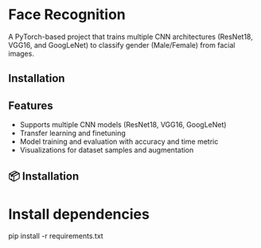 # Face Recognition
A PyTorch-based project that trains multiple CNN architectures (ResNet18, VGG16, and GoogLeNet) to classify gender (Male/Female) from facial images.

## Installation

## Features
* Supports multiple CNN models (ResNet18, VGG16, GoogLeNet)
* Transfer learning and finetuning
* Model training and evaluation with accuracy and time metric
* Visualizations for dataset samples and augmentation

## 📦 Installation

# Install dependencies
pip install -r requirements.txt

